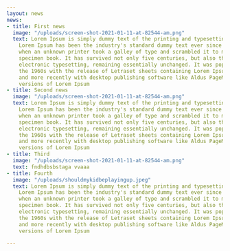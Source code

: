 ```yaml
---
layout: news
news:
- title: First news
  image: "/uploads/screen-shot-2021-01-11-at-82544-am.png"
  text: Lorem Ipsum is simply dummy text of the printing and typesetting industry.
    Lorem Ipsum has been the industry's standard dummy text ever since the 1500s,
    when an unknown printer took a galley of type and scrambled it to make a type
    specimen book. It has survived not only five centuries, but also the leap into
    electronic typesetting, remaining essentially unchanged. It was popularised in
    the 1960s with the release of Letraset sheets containing Lorem Ipsum passages,
    and more recently with desktop publishing software like Aldus PageMaker including
    versions of Lorem Ipsum
- title: Second news
  image: "/uploads/screen-shot-2021-01-11-at-82544-am.png"
  text: Lorem Ipsum is simply dummy text of the printing and typesetting industry.
    Lorem Ipsum has been the industry's standard dummy text ever since the 1500s,
    when an unknown printer took a galley of type and scrambled it to make a type
    specimen book. It has survived not only five centuries, but also the leap into
    electronic typesetting, remaining essentially unchanged. It was popularised in
    the 1960s with the release of Letraset sheets containing Lorem Ipsum passages,
    and more recently with desktop publishing software like Aldus PageMaker including
    versions of Lorem Ipsum
- title: Third
  image: "/uploads/screen-shot-2021-01-11-at-82544-am.png"
  text: fndhdbsbstaga vvaaa
- title: Fourth
  image: "/uploads/shouldmykidbeplayingup.jpeg"
  text: Lorem Ipsum is simply dummy text of the printing and typesetting industry.
    Lorem Ipsum has been the industry's standard dummy text ever since the 1500s,
    when an unknown printer took a galley of type and scrambled it to make a type
    specimen book. It has survived not only five centuries, but also the leap into
    electronic typesetting, remaining essentially unchanged. It was popularised in
    the 1960s with the release of Letraset sheets containing Lorem Ipsum passages,
    and more recently with desktop publishing software like Aldus PageMaker including
    versions of Lorem Ipsum

---
```

